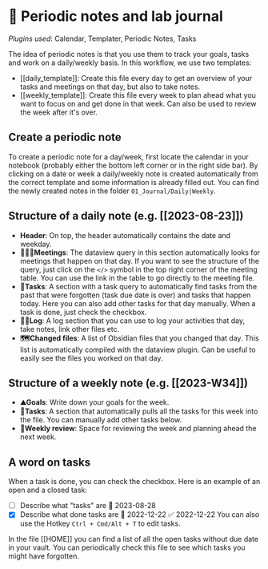 # 📆 Periodic notes and lab journal
*Plugins used*: Calendar, Templater, Periodic Notes, Tasks

The idea of periodic notes is that you use them to track your goals, tasks and work on a daily/weekly basis. In this workflow, we use two templates:
- [[daily_template]]: Create this file every day to get an overview of your tasks and meetings on that day, but also to take notes.
- [[weekly_template]]: Create this file every week to plan ahead what you want to focus on and get done in that week. Can also be used to review the week after it's over.
## Create a periodic note
To create a periodic note for a day/week, first locate the calendar in your notebook (probably either the bottom left corner or in the right side bar). By clicking on a date or week a daily/weekly note is created automatically from the correct template and some information is already filled out. You can find the newly created notes in the folder `01_Journal/Daily|Weekly`. 
## Structure of a daily note (e.g. [[2023-08-23]])
- **Header**: On top, the header automatically contains the date and weekday.
- **🧑‍🤝‍🧑Meetings**: The dataview query in this section automatically looks for meetings that happen on that day. If you want to see the structure of the query, just click on the `</>` symbol in the top right corner of the meeting table. You can use the link in the table to go directly to the meeting file.
- **🐾Tasks**: A section with a task query to automatically find tasks from the past that were forgotten (task due date is over) and tasks that happen today. Here you can also add other tasks for that day manually. When a task is done, just check the checkbox.
- **🏴‍☠Log**: A log section that you can use to log your activities that day, take notes, link other files etc.
- **🗺Changed files**: A list of Obsidian files that you changed that day. This list is automatically compiled with the dataview plugin. Can be useful to easily see the files you worked on that day.
## Structure of a weekly note (e.g. [[2023-W34]])
- **⛰Goals**: Write down your goals for the week.
- **🐾Tasks**: A section that automatically pulls all the tasks for this week into the file. You can manually add other tasks below.
- **📜Weekly review**: Space for reviewing the week and planning ahead the next week.
## A word on tasks
When a task is done, you can check the checkbox. Here is an example of an open and a closed task:
- [ ] Describe what "tasks" are 📅 2023-08-28 
- [x] Describe what done tasks are 📅 2022-12-22 ✅ 2022-12-22
You can also use the Hotkey `Ctrl + Cmd/Alt + T` to edit tasks.

In the file [[HOME]] you can find a list of all the open tasks without due date in your vault. You can periodically check this file to see which tasks you might have forgotten.

